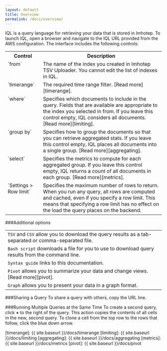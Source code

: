 ```yaml
---
layout: default
title: Overview
permalink: /docs/overview/
---
```


IQL is a query language for retrieving your data that is stored in Imhotep. To launch IQL, open a browser and navigate to the IQL URL provided from the AWS configuration. The interface includes the following controls:
<table>
  <tr>
    <th>Control</th>
    <th>Description</th>
  </tr>
  <tr>
    <td valign="top">`from`</td>
    <td valign="top">The name of the index you created in Imhotep TSV Uploader. You cannot edit the list of indexes in IQL. </td>
  <tr>
    <td valign="top">`timerange`</td>
    <td valign="top">The required time range filter. [Read more][timerange]. </td>
  <tr>
    <td valign="top">`where`</td>
    <td valign="top">Specifies which documents to include in the query. Fields that are available are appropriate to the index you selected in from. If you leave this control empty, IQL considers all documents. [Read more][limiting].  </td>
  <tr>
    <td valign="top">`group by`</td>
    <td valign="top">Specifies how to group the documents so that you can retrieve aggregated stats. If you leave this control empty, IQL places all documents into a single group. [Read more][aggregating]. </td>
  <tr>
    <td valign="top">`select`</td>
    <td valign="top">Specifies the metrics to compute for each aggregated group. If you leave this control empty, IQL returns a count of all documents in each group. [Read more][metrics].</td>
  <tr>
    <td valign="top">`Settings > Row limit`</td>
    <td valign="top">Specifies the maximum number of rows to return. When you run any query, all rows are computed and cached, even if you specify a row limit. This means that specifying a row limit has no effect on the load the query places on the backend.</td>
</table>


###Additional options

| | |
| ---- | ----- |
| `TSV` and `CSV` allow you to download the query results as a tab-separated or comma-separated file. |
| `Bash script` downloads a file for you to use to download query results from the command line. |
| `Syntax guide` links to this documentation. |
| `Pivot` allows you to summarize your data and change views. [Read more][pivot]. |
| `Graph` allows you to present your data in a graph format. |

###Sharing a Query
To share a query with others, copy the URL line.

###Running Multiple Queries at the Same Time
To create a second query, click **+** to the right of the query. This action copies the contents of all cells in the new, second query. To clone a cell from the top row to the rows that follow, click the blue down arrow.

[timerange]: {{ site.baseurl }}/docs/timerange
[limiting]: {{ site.baseurl }}/docs/limiting
[aggregating]: {{ site.baseurl }}/docs/aggregating
[metrics]: {{ site.baseurl }}/docs/metrics
[pivot]: {{ site.baseurl }}/docs/pivot